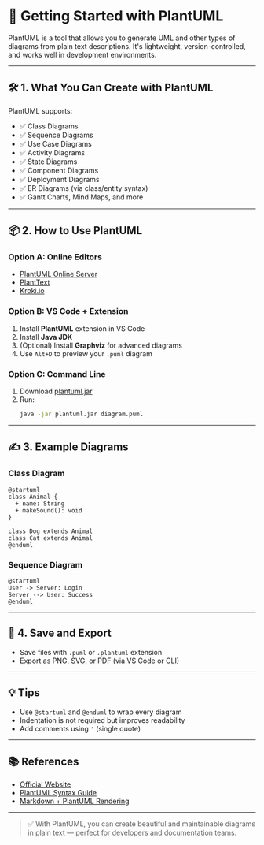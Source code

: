 
# 🌱 Getting Started with PlantUML

PlantUML is a tool that allows you to generate UML and other types of diagrams from plain text descriptions. It's lightweight, version-controlled, and works well in development environments.

---

## 🛠️ 1. What You Can Create with PlantUML

PlantUML supports:

- ✅ Class Diagrams
- ✅ Sequence Diagrams
- ✅ Use Case Diagrams
- ✅ Activity Diagrams
- ✅ State Diagrams
- ✅ Component Diagrams
- ✅ Deployment Diagrams
- ✅ ER Diagrams (via class/entity syntax)
- ✅ Gantt Charts, Mind Maps, and more

---

## 📦 2. How to Use PlantUML

### Option A: Online Editors

- [PlantUML Online Server](https://www.plantuml.com/plantuml/)
- [PlantText](https://www.planttext.com/)
- [Kroki.io](https://kroki.io/)

### Option B: VS Code + Extension

1. Install **PlantUML** extension in VS Code
2. Install **Java JDK**
3. (Optional) Install **Graphviz** for advanced diagrams
4. Use `Alt+D` to preview your `.puml` diagram

### Option C: Command Line

1. Download [plantuml.jar](https://plantuml.com/download)
2. Run:
   ```bash
   java -jar plantuml.jar diagram.puml
   ```

---

## ✍️ 3. Example Diagrams

### Class Diagram

```plantuml
@startuml
class Animal {
  + name: String
  + makeSound(): void
}

class Dog extends Animal
class Cat extends Animal
@enduml
```

### Sequence Diagram

```plantuml
@startuml
User -> Server: Login
Server --> User: Success
@enduml
```

---

## 📁 4. Save and Export

- Save files with `.puml` or `.plantuml` extension
- Export as PNG, SVG, or PDF (via VS Code or CLI)

---

## 💡 Tips

- Use `@startuml` and `@enduml` to wrap every diagram
- Indentation is not required but improves readability
- Add comments using `'` (single quote)

---

## 📚 References

- [Official Website](https://plantuml.com/)
- [PlantUML Syntax Guide](https://plantuml.com/guide)
- [Markdown + PlantUML Rendering](https://marketplace.visualstudio.com/items?itemName=jebbs.plantuml)

---

> ✅ With PlantUML, you can create beautiful and maintainable diagrams in plain text — perfect for developers and documentation teams.
